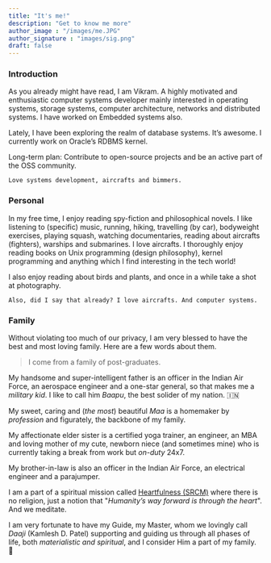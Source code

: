 ```yaml
---
title: "It's me!"
description: "Get to know me more"
author_image : "/images/me.JPG"
author_signature : "images/sig.png"
draft: false
---
```


### Introduction

As you already might have read, I am Vikram. A highly motivated and enthusiastic computer systems developer mainly interested in operating systems, storage systems, computer architecture, networks and distributed systems. I have worked on Embedded systems also.

Lately, I have been exploring the realm of database systems. It’s awesome. I currently work on Oracle’s RDBMS kernel.

Long-term plan: Contribute to open-source projects and be an active part of the OSS community.

`Love systems development, aircrafts and bimmers.`

### Personal

In my free time, I enjoy reading spy-fiction and philosophical novels. I like listening to (specific) music, running, hiking, travelling (by car), bodyweight exercises, playing squash, watching documentaries, reading about aircrafts (fighters), warships and submarines. I love aircrafts. I thoroughly enjoy reading books on Unix programming (design philosophy), kernel programming and anything which I find interesting in the tech world!

I also enjoy reading about birds and plants, and once in a while take a shot at photography.

`Also, did I say that already? I love aircrafts. And computer systems.`

### Family

Without violating too much of our privacy, I am very blessed to have the best and most loving family.
Here are a few words about them.

> I come from a family of post-graduates.

My handsome and super-intelligent father is an officer in the Indian Air Force, an aerospace engineer and a one-star general, so that makes me a *military kid*. I like to call him *Baapu*, the best solider of my nation. 🇮🇳

My sweet, caring and (*the most*) beautiful *Maa* is a homemaker by *profession* and figurately, the backbone of my family.

My affectionate elder sister is a certified yoga trainer, an engineer, an MBA and loving mother of my cute, newborn niece (and sometimes mine) who is currently taking a break from work but *on-duty* 24x7.

My brother-in-law is also an officer in the Indian Air Force, an electrical engineer and a parajumper.

I am a part of a spiritual mission called [Heartfulness (SRCM)](https://heartfulness.org/en/) where there is no religion, just a notion that "*Humanity’s way forward is through the heart*". And we meditate.

I am very fortunate to have my Guide, my Master, whom we lovingly call *Daaji* (Kamlesh D. Patel) supporting and guiding us through all phases of life, both *materialistic and spiritual*, and I consider Him a part of my family. 🙂
